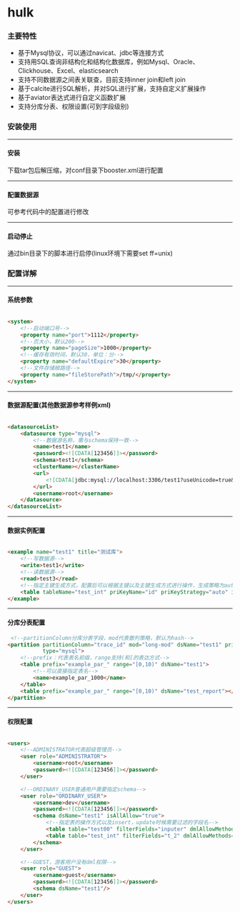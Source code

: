 # hulk

### 主要特性

- 基于Mysql协议，可以通过navicat、jdbc等连接方式
- 支持用SQL查询非结构化和结构化数据库，例如Mysql、Oracle、Clickhouse、Excel、elasticsearch
- 支持不同数据源之间表关联查，目前支持inner join和left join
- 基于calcite进行SQL解析，并对SQL进行扩展，支持自定义扩展操作
- 基于aviator表达式进行自定义函数扩展
- 支持分库分表、权限设置(可到字段级别)

### 安装使用

----

#### 安装

下载tar包后解压缩，对conf目录下booster.xml进行配置

----

#### 配置数据源

可参考代码中的配置进行修改

----

#### 启动停止

通过bin目录下的脚本进行启停(linux环境下需要set ff=unix)

### 配置详解

----

#### 系统参数

```html

<system>
    <!--启动端口号-->
    <property name="port">1112</property>
    <!--页大小，默认200-->
    <property name="pageSize">1000</property>
    <!--缓存有效时间，默认30，单位：分-->
    <property name="defaultExpire">30</property>
    <!--文件存储根路径-->
    <property name="fileStorePath">/tmp/</property>
</system>
```

----

#### 数据源配置(其他数据源参考样例xml)

```html

<datasourceList>
    <datasource type="mysql">
        <!--数据源名称，需与schema保持一致-->
        <name>test1</name>
        <password><![CDATA[123456]]></password>
        <schema>test1</schema>
        <clusterName></clusterName>
        <url>
            <![CDATA[jdbc:mysql://localhost:3306/test1?useUnicode=true&characterEncoding=utf8&zeroDateTimeBehavior=convertToNull&useSSL=true&serverTimezone=GMT%2B8]]>
        </url>
        <username>root</username>
    </datasource>
</datasourceList>
```

----

#### 数据实例配置

```html

<example name="test1" title="测试库">
    <!--写数据源-->
    <write>test1</write>
    <!--读数据源-->
    <read>test3</read>
    <!--指定主键生成方式，配置后可以根据主键以及主键生成方式进行操作，生成策略为auto支持预处理insert后返回(仅对于mysql)，其他生成策略:snowflake、uid-->
    <table tableName="test_int" priKeyName="id" priKeyStrategy="auto" isNeedReturnKey="true"></table>
</example>
```

----

#### 分库分表配置

```html
 <!--partitionColumn分库分表字段，mod代表散列策略，默认为hash-->
<partition partitionColumn="trace_id" mod="long-mod" dsName="test1" priKeyColumn="id" table="example_par"
           type="mysql">
    <!--prefix：代表表名前缀，range支持(和[的表达方式-->
    <table prefix="example_par_" range="[0,10)" dsName="test1">
        <!--可以直接指定表名-->
        <name>example_par_1000</name>
    </table>
    <table prefix="example_par_" range="[0,10)" dsName="test_report"></table>
</partition>
```

----

#### 权限配置

```html

<users>
    <!--ADMINISTRATOR代表超级管理员-->
    <user role="ADMINISTRATOR">
        <username>root</username>
        <password><![CDATA[123456]]></password>
    </user>

    <!--ORDINARY_USER普通用户需要指定schema-->
    <user role="ORDINARY_USER">
        <username>dev</username>
        <password><![CDATA[123456]]></password>
        <schema dsName="test1" isAllAllow="true">
            <!--指定表的操作方式以及insert，update时候需要过滤的字段名-->
            <table table="test00" filterFields="inputer" dmlAllowMethods="INSERT"></table>
            <table table="test_int" filterFields="t_2" dmlAllowMethods="INSERT,UPDATE,DELETE"></table>
        </schema>
    </user>

    <!--GUEST，游客用户没有dml权限-->
    <user role="GUEST">
        <username>guest</username>
        <password><![CDATA[123456]]></password>
        <schema dsName="test1"/>
    </user>
</users>
```
